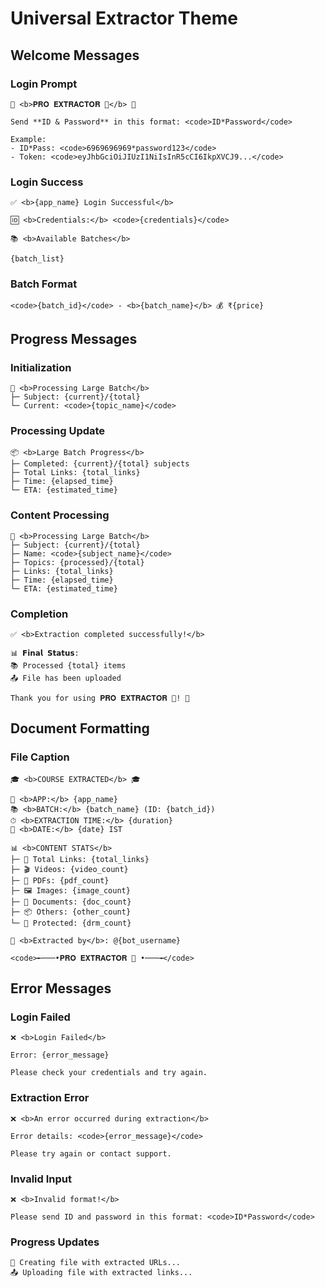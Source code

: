 # Universal Extractor Theme

## Welcome Messages

### Login Prompt
```
🔹 <b>𝐏𝐑𝐎 𝐄𝐗𝐓𝐑𝐀𝐂𝐓𝐎𝐑 🫵</b> 🔹

Send **ID & Password** in this format: <code>ID*Password</code>

Example:
- ID*Pass: <code>6969696969*password123</code>
- Token: <code>eyJhbGciOiJIUzI1NiIsInR5cCI6IkpXVCJ9...</code>
```

### Login Success
```
✅ <b>{app_name} Login Successful</b>

🆔 <b>Credentials:</b> <code>{credentials}</code>

📚 <b>Available Batches</b>

{batch_list}
```

### Batch Format
```
<code>{batch_id}</code> - <b>{batch_name}</b> 💰 ₹{price}
```

## Progress Messages

### Initialization
```
🔄 <b>Processing Large Batch</b>
├─ Subject: {current}/{total}
└─ Current: <code>{topic_name}</code>
```

### Processing Update
```
📦 <b>Large Batch Progress</b>
├─ Completed: {current}/{total} subjects
├─ Total Links: {total_links}
├─ Time: {elapsed_time}
└─ ETA: {estimated_time}
```

### Content Processing
```
🔄 <b>Processing Large Batch</b>
├─ Subject: {current}/{total}
├─ Name: <code>{subject_name}</code>
├─ Topics: {processed}/{total}
├─ Links: {total_links}
├─ Time: {elapsed_time}
└─ ETA: {estimated_time}
```

### Completion
```
✅ <b>Extraction completed successfully!</b>

📊 𝗙𝗶𝗻𝗮𝗹 𝗦𝘁𝗮𝘁𝘂𝘀:
📚 Processed {total} items
📤 File has been uploaded

Thank you for using 𝐏𝐑𝐎 𝐄𝐗𝐓𝐑𝐀𝐂𝐓𝐎𝐑 🫵! 🌟
```

## Document Formatting

### File Caption
```
🎓 <b>COURSE EXTRACTED</b> 🎓

📱 <b>APP:</b> {app_name}
📚 <b>BATCH:</b> {batch_name} (ID: {batch_id})
⏱ <b>EXTRACTION TIME:</b> {duration}
📅 <b>DATE:</b> {date} IST

📊 <b>CONTENT STATS</b>
├─ 📁 Total Links: {total_links}
├─ 🎬 Videos: {video_count}
├─ 📄 PDFs: {pdf_count}
├─ 🖼 Images: {image_count}
├─ 📑 Documents: {doc_count}
├─ 📦 Others: {other_count}
└─ 🔐 Protected: {drm_count}

🚀 <b>Extracted by</b>: @{bot_username}

<code>╾───•𝐏𝐑𝐎 𝐄𝐗𝐓𝐑𝐀𝐂𝐓𝐎𝐑 🫵 •───╼</code>
```

## Error Messages

### Login Failed
```
❌ <b>Login Failed</b>

Error: {error_message}

Please check your credentials and try again.
```

### Extraction Error
```
❌ <b>An error occurred during extraction</b>

Error details: <code>{error_message}</code>

Please try again or contact support.
```

### Invalid Input
```
❌ <b>Invalid format!</b>

Please send ID and password in this format: <code>ID*Password</code>
```

### Progress Updates
```
💾 Creating file with extracted URLs...
📤 Uploading file with extracted links...
``` 
